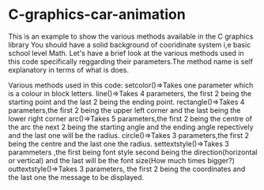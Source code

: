 # C-graphics-car-animation
This is an example to show the various methods available in the C graphics library
You should have a solid background of cooridinate system i,e basic school level Math. 
Let's have a brief look at the various methods used in this code specifically reggarding their parameters.The method name is self explanatory in terms of what is does.


Various methods used in this code:
setcolor()=>Takes one parameter which is a colour in block letters.
line()=>Takes 4 parameters, the first 2 being the starting point and the last 2 being the ending point.
rectangle()=>Takes 4 parameters,the first 2 being the upper left corner and the last being the lower right corner
arc()=>Takes 5 parameters,the first 2 being the centre of the arc the next 2 being the starting angle and the ending angle repectively and the last one will be the radius.
circle()=>Takes 3 parameters,the first 2 being the centre and the last one the radius.
settextstyle()=>Takes 3 parammeters ,the first being font style second being the direction(horizontal or vertical) and the last will be the font size(How much times bigger?)
outtextstyle()=>Takes 3 parameters, the first 2 being the coordinates and the last one the message to be displayed.
